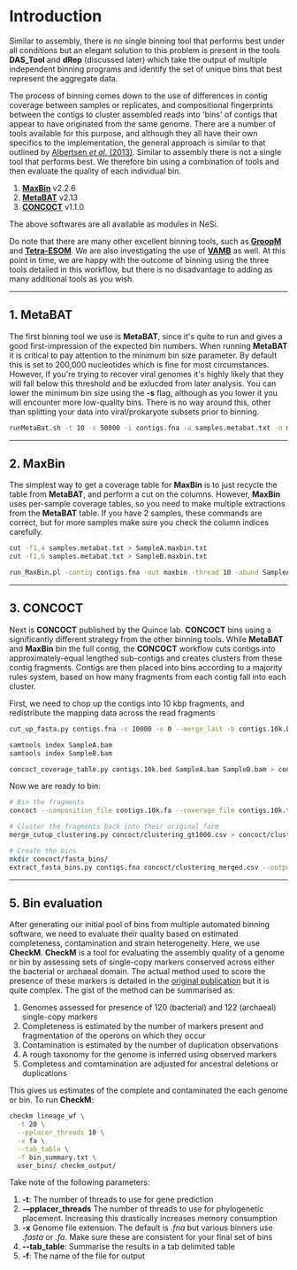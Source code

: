 # Introduction

Similar to assembly, there is no single binning tool that performs best under all conditions but an elegant solution to this problem is present in the tools **DAS_Tool** and **dRep** (discussed later) which take the output of multiple independent binning programs and identify the set of unique bins that best represent the aggregate data.

The process of binning comes down to the use of differences in contig coverage between samples or replicates, and compositional fingerprints between the contigs to cluster assembled reads into 'bins' of contigs that appear to have originated from the same genome. There are a number of tools available for this purpose, and although they all have their own specifics to the implementation, the general approach is similar to that outlined by [Albertsen *et al.* (2013)](https://www.ncbi.nlm.nih.gov/pubmed/23707974). Similar to assembly there is not a single tool that performs best. We therefore bin using a combination of tools and then evaluate the quality of each individual bin.

1. [**MaxBin**](https://sourceforge.net/projects/maxbin/) v2.2.6
1. [**MetaBAT**](https://bitbucket.org/berkeleylab/metabat/src/master/) v2.13
1. [**CONCOCT**](https://concoct.readthedocs.io/en/latest/) v1.1.0

The above softwares are all available as modules in NeSi.

Do note that there are many other excellent binning tools, such as [**GroopM**](http://ecogenomics.github.io/GroopM/) and [**Tetra-ESOM**](https://github.com/tetramerFreqs/Binning). We are also investigating the use of [**VAMB**](https://github.com/RasmussenLab/vamb) as well. At this point in time, we are happy with the outcome of binning using the three tools detailed in this workflow, but there is no disadvantage to adding as many additional tools as you wish.

---

## 1. MetaBAT

The first binning tool we use is **MetaBAT**, since it's quite to run and gives a good first-impression of the expected bin numbers. When running **MetaBAT** it is critical to pay attention to the minimum bin size parameter. By default this is set to 200,000 nucleotides which is fine for most circumstances. However, if you're trying to recover viral genomes it's highly likely that they will fall below this threshold and be exlucded from later analysis. You can lower the minimum bin size using the **-s** flag, although as you lower it you will encounter more low-quality bins. There is no way around this, other than splitting your data into viral/prokaryote subsets prior to binning.

```bash
runMetaBat.sh -t 10 -s 50000 -i contigs.fna -a samples.metabat.txt -o metabat
```

---

## 2. MaxBin

The simplest way to get a coverage table for **MaxBin** is to just recycle the table from **MetaBAT**, and perform a cut on the columns. However, **MaxBin** uses per-sample coverage tables, so you need to make multiple extractions from the **MetaBAT** table. If you have 2 samples, these commands are correct, but for more samples make sure you check the column indices carefully.

```bash
cut -f1,4 samples.metabat.txt > SampleA.maxbin.txt
cut -f1,6 samples.metabat.txt > SampleB.maxbin.txt

run_MaxBin.pl -contig contigs.fna -out maxbin -thread 10 -abund SampleA.maxbin.txt -abund2 SampleB.maxbin.txt
```

---

## 3. CONCOCT

Next is **CONCOCT** published by the Quince lab. **CONCOCT** bins using a significantly different strategy from the other binning tools. While **MetaBAT** and **MaxBin** bin the full contig, the **CONCOCT** workflow cuts contigs into approximately-equal lengthed sub-contigs and creates clusters from these contig fragments. Contigs are then placed into bins according to a majority rules system, based on how many fragments from each contig fall into each cluster.

First, we need to chop up the contigs into 10 kbp fragments, and redistribute the mapping data across the read fragments

```bash
cut_up_fasta.py contigs.fna -c 10000 -o 0 --merge_last -b contigs.10k.bed > contigs.10k.fa

samtools index SampleA.bam
samtools index SampleB.bam

concoct_coverage_table.py contigs.10k.bed SampleA.bam SampleB.bam > contigs.10k.txt
```

Now we are ready to bin:
```bash
# Bin the fragments
concoct --composition_file contigs.10k.fa --coverage_file contigs.10k.txt -b concoct/

# Cluster the fragments back into their original form
merge_cutup_clustering.py concoct/clustering_gt1000.csv > concoct/clustering_merged.csv

# Create the bins
mkdir concoct/fasta_bins/
extract_fasta_bins.py contigs.fna concoct/clustering_merged.csv --output_path concoct/fasta_bins/
```

---

## 5. Bin evaluation

After generating our initial pool of bins from multiple automated binning software, we need to evaluate their quality based on estimated completeness, contamination and strain heterogeneity. Here, we use **CheckM**. **CheckM** is a tool for evaluating the assembly quality of a genome or bin by assessing sets of single-copy markers conserved across either the bacterial or archaeal domain. The actual method used to score the presence of these markers is detailed in the [original publication](https://www.ncbi.nlm.nih.gov/pmc/articles/PMC4484387/) but it is quite complex. The gist of the method can be summarised as:

1. Genomes assessed for presence of 120 (bacterial) and 122 (archaeal) single-copy markers
1. Completeness is estimated by the number of markers present and fragmentation of the operons on which they occur
1. Contamination is estimated by the number of duplication observations
1. A rough taxonomy for the genome is inferred using observed markers
1. Completess and comtamination are adjusted for ancestral deletions or duplications

This gives us estimates of the complete and contaminated the each genome or bin. To run **CheckM**:

```bash
checkm lineage_wf \
  -t 20 \
  --pplacer_threads 10 \
  -x fa \
  --tab_table \
  -f bin_summary.txt \
  user_bins/ checkm_output/
```

Take note of the following parameters:

1. **-t**: The number of threads to use for gene prediction
1. **-–pplacer_threads** The number of threads to use for phylogenetic placement. Increasing this drastically increases memory consumption
1. **-x** Genome file extension. The default is *.fna* but various binners use *.fasta* or *.fa*. Make sure these are consistent for your final set of bins
1. **--tab_table**: Summarise the results in a tab delimited table
1. **-f**: The name of the file for output


